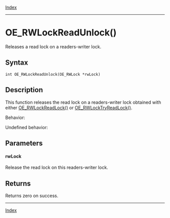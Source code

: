 [Index](index.md)

---
# OE_RWLockReadUnlock()

Releases a read lock on a readers-writer lock.

## Syntax

    int OE_RWLockReadUnlock(OE_RWLock *rwLock)
## Description 

This function releases the read lock on a readers-writer lock obtained with either [OE_RWLockReadLock()](thread_8h_a0fdf2d8e974158070bdd677bf24a0209_1a0fdf2d8e974158070bdd677bf24a0209.md) or [OE_RWLockTryReadLock()](thread_8h_a404a92f2392e655471e5d10738bc0b74_1a404a92f2392e655471e5d10738bc0b74.md).

Behavior:

Undefined behavior:



## Parameters

#### rwLock

Release the read lock on this readers-writer lock.

## Returns

Returns zero on success.

---
[Index](index.md)

